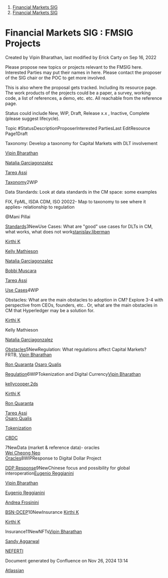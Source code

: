 1. [Financial Markets SIG](index.html)
2. [Financial Markets SIG](Financial-Markets-SIG_20545549.html)

# Financial Markets SIG : FMSIG Projects

Created by Vipin Bharathan, last modified by Erick Carty on Sep 16, 2022

Please propose new topics or projects relevant to the FMSIG here. Interested Parties may put their names in here. Please contact the proposer of the SIG chair or the POC to get more involved.

This is also where the proposal gets tracked. Including its resource page. The work products of the projects could be a paper, a survey, working code, a list of references, a demo, etc. etc. All reachable from the reference page.

Status could include New, WIP, Draft, Release x.x , Inactive, Complete (please suggest lifecycle).

Topic #StatusDescriptionProposerInterested PartiesLast EditResource Page1Draft

Taxonomy: Develop a taxonomy for Capital Markets with DLT involvement

[Vipin Bharathan](https://lf-hyperledger.atlassian.net/wiki/people/70121:4ac24c34-2385-41a8-8881-61e7a75c6d1e?ref=confluence)

[Natalia Garciagonzalez](https://lf-hyperledger.atlassian.net/wiki/people/70121:7c7305b1-f62b-4d9d-84a9-882b2664fda6?ref=confluence)

[Tareq Assi](https://lf-hyperledger.atlassian.net/wiki/people/5e9c5310e401710c346ff3b2?ref=confluence)

[Taxonomy](https://lf-hyperledger.atlassian.net/wiki/display/CMSIG/CMSIG-Projects-Taxonomy)2WIP

Data Standards: Look at data standards in the CM space: some examples 

FIX, FpML, ISDA CDM, ISO 20022- Map to taxonomy to see where it applies- relationship to regulation

@Mani Pillai

[Standards](https://lf-hyperledger.atlassian.net/wiki/display/CMSIG/CMSIG-Standards)3NewUse Cases: What are "good" use cases for DLTs in CM, what works, what does not work[stanislav.liberman](https://lf-hyperledger.atlassian.net/wiki/people/5d8ad52af28ef50d66a4eb6b?ref=confluence)

[Kirthi K](https://lf-hyperledger.atlassian.net/wiki/people/712020:cdf2c19a-9f68-45e0-82c7-86c8b2799fb2?ref=confluence)

[Kelly Mathieson](https://lf-hyperledger.atlassian.net/wiki/people/557058:51b0223c-df3e-4c9f-9c96-2080077c9bc1?ref=confluence)

[Natalia Garciagonzalez](https://lf-hyperledger.atlassian.net/wiki/people/70121:7c7305b1-f62b-4d9d-84a9-882b2664fda6?ref=confluence)

[Bobbi Muscara](https://lf-hyperledger.atlassian.net/wiki/people/5c4cb1b7d8bbb7445c0a457e?ref=confluence)

[Tareq Assi](https://lf-hyperledger.atlassian.net/wiki/people/5e9c5310e401710c346ff3b2?ref=confluence)

[Use Cases](CMSIG-Projects-Use-Cases_20545620.html)4WIP

Obstacles: What are the main obstacles to adoption in CM? Explore 3-4 with perspective from CEOs, founders, etc.. Or, what are the main obstacles in CM that Hyperledger may be a solution for.

[Kirthi K](https://lf-hyperledger.atlassian.net/wiki/people/712020:cdf2c19a-9f68-45e0-82c7-86c8b2799fb2?ref=confluence)

Kelly Mathieson

[Natalia Garciagonzalez](https://lf-hyperledger.atlassian.net/wiki/people/70121:7c7305b1-f62b-4d9d-84a9-882b2664fda6?ref=confluence)

[Obstacles](FMSIG-Projects-Obstacles_20545655.html)5NewRegulation: What regulations affect Capital Markets? FRTB, [Vipin Bharathan](https://lf-hyperledger.atlassian.net/wiki/people/70121:4ac24c34-2385-41a8-8881-61e7a75c6d1e?ref=confluence)

[Ron Quaranta](https://lf-hyperledger.atlassian.net/wiki/people/557058:986e556c-2be0-4336-8590-bd079def990c?ref=confluence) [Osaro Qualis](https://lf-hyperledger.atlassian.net/wiki/people/712020:5c75440d-e12a-4fe1-b8ac-26761a76a0c3?ref=confluence)

[Regulation](CMSIG-Projects-Regulation_20545616.html)6WIPTokenization and Digital Currency[Vipin Bharathan](https://lf-hyperledger.atlassian.net/wiki/people/70121:4ac24c34-2385-41a8-8881-61e7a75c6d1e?ref=confluence)

[kellycooper.2ds](https://lf-hyperledger.atlassian.net/wiki/people/5dd2cf0723cbe90ee7b41056?ref=confluence)

[Kirthi K](https://lf-hyperledger.atlassian.net/wiki/people/712020:cdf2c19a-9f68-45e0-82c7-86c8b2799fb2?ref=confluence)

[Ron Quaranta](https://lf-hyperledger.atlassian.net/wiki/people/557058:986e556c-2be0-4336-8590-bd079def990c?ref=confluence)

[Tareq Assi](https://lf-hyperledger.atlassian.net/wiki/people/5e9c5310e401710c346ff3b2?ref=confluence)  
[Osaro Qualis](https://lf-hyperledger.atlassian.net/wiki/people/712020:5c75440d-e12a-4fe1-b8ac-26761a76a0c3?ref=confluence)

[Tokenization](https://lf-hyperledger.atlassian.net/wiki/pages/viewpage.action?pageId=20545624)

[CBDC](https://lf-hyperledger.atlassian.net/wiki/display/CMSIG/CBDC)

7NewData (market &amp; reference data)- oracles  
[Wei Cheong Neo](https://lf-hyperledger.atlassian.net/wiki/people/712020:c732515b-3c90-46e2-b540-58919d0a6647?ref=confluence)  
[Oracles](https://lf-hyperledger.atlassian.net/wiki/display/CMSIG/CMSIG-Oracles)8WIPResponse to Digital Dollar Project

[DDP Response](https://lf-hyperledger.atlassian.net/wiki/display/CMSIG/Response+to+the+Digital+Dollar+Project+Whitepaper)9NewChinese focus and possibility for global interoperation[Eugenio Reggianini](https://lf-hyperledger.atlassian.net/wiki/people/63bc168549a31f95b8732a4f?ref=confluence)

[Vipin Bharathan](https://lf-hyperledger.atlassian.net/wiki/people/70121:4ac24c34-2385-41a8-8881-61e7a75c6d1e?ref=confluence)

[Eugenio Reggianini](https://lf-hyperledger.atlassian.net/wiki/people/63bc168549a31f95b8732a4f?ref=confluence)

[Andrea Frosinini](https://lf-hyperledger.atlassian.net/wiki/people/5e5ff7f56736d60b49113893?ref=confluence)

[BSN-DCEP](https://lf-hyperledger.atlassian.net/wiki/display/CMSIG/CMSIG+-+China+focus%3A+BSN-DCEP)10NewInsurance [Kirthi K](https://lf-hyperledger.atlassian.net/wiki/people/712020:cdf2c19a-9f68-45e0-82c7-86c8b2799fb2?ref=confluence)

[Kirthi K](https://lf-hyperledger.atlassian.net/wiki/people/712020:cdf2c19a-9f68-45e0-82c7-86c8b2799fb2?ref=confluence)

Insurance11NewNFTs[Vipin Bharathan](https://lf-hyperledger.atlassian.net/wiki/people/70121:4ac24c34-2385-41a8-8881-61e7a75c6d1e?ref=confluence)

[Sandy Aggarwal](https://lf-hyperledger.atlassian.net/wiki/people/6231ef383eacc50071fdb9cb?ref=confluence)

[NEFERTI](https://lf-hyperledger.atlassian.net/wiki/display/CP/NEFERTI)

Document generated by Confluence on Nov 26, 2024 13:14

[Atlassian](http://www.atlassian.com/)
